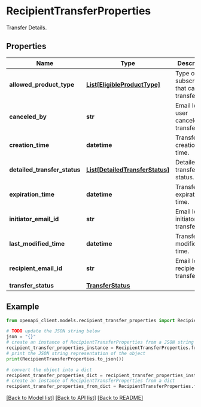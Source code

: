 # RecipientTransferProperties

Transfer Details.

## Properties

Name | Type | Description | Notes
------------ | ------------- | ------------- | -------------
**allowed_product_type** | [**List[EligibleProductType]**](EligibleProductType.md) | Type of subscriptions that can be transferred. | [optional] [readonly] 
**canceled_by** | **str** | Email Id who user canceled the transfer. | [optional] [readonly] 
**creation_time** | **datetime** | Transfer creation time. | [optional] [readonly] 
**detailed_transfer_status** | [**List[DetailedTransferStatus]**](DetailedTransferStatus.md) | Detailed transfer status. | [optional] [readonly] 
**expiration_time** | **datetime** | Transfer expiration time. | [optional] [readonly] 
**initiator_email_id** | **str** | Email Id of initiator of transfer. | [optional] [readonly] 
**last_modified_time** | **datetime** | Transfer last modification time. | [optional] [readonly] 
**recipient_email_id** | **str** | Email Id of recipient of transfer. | [optional] [readonly] 
**transfer_status** | [**TransferStatus**](TransferStatus.md) |  | [optional] 

## Example

```python
from openapi_client.models.recipient_transfer_properties import RecipientTransferProperties

# TODO update the JSON string below
json = "{}"
# create an instance of RecipientTransferProperties from a JSON string
recipient_transfer_properties_instance = RecipientTransferProperties.from_json(json)
# print the JSON string representation of the object
print(RecipientTransferProperties.to_json())

# convert the object into a dict
recipient_transfer_properties_dict = recipient_transfer_properties_instance.to_dict()
# create an instance of RecipientTransferProperties from a dict
recipient_transfer_properties_from_dict = RecipientTransferProperties.from_dict(recipient_transfer_properties_dict)
```
[[Back to Model list]](../README.md#documentation-for-models) [[Back to API list]](../README.md#documentation-for-api-endpoints) [[Back to README]](../README.md)


